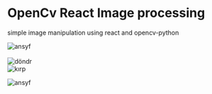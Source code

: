 # OpenCv React Image processing
 simple image manipulation using react and opencv-python

![ansyf](https://user-images.githubusercontent.com/81161466/235329879-d74c64d2-33b8-45a2-a3a0-2b5413dc06a1.png)
<br/>
<br/>
![döndr](https://user-images.githubusercontent.com/81161466/235329894-cd524027-f572-4e1a-a419-ada824185ae5.png)
<br/>
![kırp](https://user-images.githubusercontent.com/81161466/235329908-6f2a752e-2ae3-488e-afd6-6b3f3a9033d2.png)

![ansyf](https://user-images.githubusercontent.com/81161466/235329851-69bf2bed-8d16-43ff-9161-e4f9b5ca1816.png)

